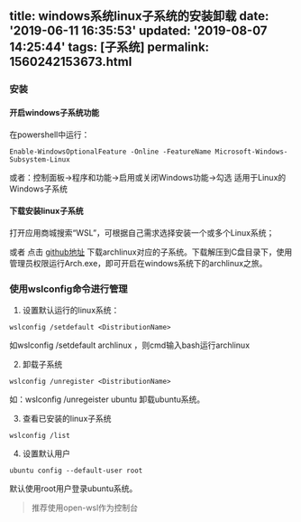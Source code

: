 title: windows系统linux子系统的安装卸载
date: '2019-06-11 16:35:53'
updated: '2019-08-07 14:25:44'
tags: [子系统]
permalink: 1560242153673.html
---
### 安装

#### 开启windows子系统功能

在powershell中运行：
```
Enable-WindowsOptionalFeature -Online -FeatureName Microsoft-Windows-Subsystem-Linux
```
或者：控制面板->程序和功能->启用或关闭Windows功能->勾选 适用于Linux的Windows子系统

#### 下载安装linux子系统

打开应用商城搜索“WSL”，可根据自己需求选择安装一个或多个Linux系统；

或者 点击 [github地址](https://github.com/yuk7/ArchWSL/releases) 下载archlinux对应的子系统。下载解压到C盘目录下，使用管理员权限运行Arch.exe，即可开启在windows系统下的archlinux之旅。

### 使用wslconfig命令进行管理

1. 设置默认运行的linux系统：

```
wslconfig /setdefault <DistributionName>
```

如wslconfig /setdefault archlinux ，则cmd输入bash运行archlinux

2. 卸载子系统

```
wslconfig /unregister <DistributionName>
```

如：wslconfig /unregeister ubuntu 卸载ubuntu系统。

3. 查看已安装的linux子系统

```
wslconfig /list
```

4. 设置默认用户

```
ubuntu config --default-user root
```

默认使用root用户登录ubuntu系统。


>  推荐使用open-wsl作为控制台